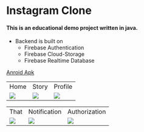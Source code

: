 # Instagram Clone
#### This is an educational demo project written in java.
+ Backend is built on
  + Firebase Authentication
  + Firebase Cloud-Storage
  + Firebase Realtime Database

[Anroid Apk](https://drive.google.com/drive/folders/1qPMTLBxAKNnKaUIHi1MEyMmBQnwqXXG3?usp=sharing) 

 
 
<table>
  <tr>
     <td>Home</td>
     <td>Story</td>
     <td>Profile</td>
  </tr>
  <tr>
    <td valign="top"><img src="https://user-images.githubusercontent.com/105007162/199428169-5beca6ff-5dc3-4018-b41e-cd470c38c676.jpg"></td>
    <td valign="top"><img src="https://user-images.githubusercontent.com/105007162/199452732-9658bcc3-2aa4-45b2-847f-f2646fc718c2.jpg"></td>
    <td valign="top"><img src="https://user-images.githubusercontent.com/105007162/199452402-988d5ce5-b9f3-469c-bb0b-c0f1cb7ee8af.jpg"></td>
  </tr>
 </table>

 <table>
     <td>That</td>
     <td>Notification</td>
     <td>Authorization</td>
  </tr>
  <tr>
    <td valign="top"><img src="https://user-images.githubusercontent.com/105007162/199454292-add2dcec-a563-4244-9fe5-9ea65711caf6.jpg"></td>
    <td valign="top"><img src="https://user-images.githubusercontent.com/105007162/199454730-6236fb28-761c-40aa-99c8-ca1af5a1537f.jpg"></td>
    <td valign="top"><img src="https://user-images.githubusercontent.com/105007162/199461893-86feee53-13c2-4622-8b0c-7460a0ca324e.jpg"></td>
  </tr>
 </table>



 
